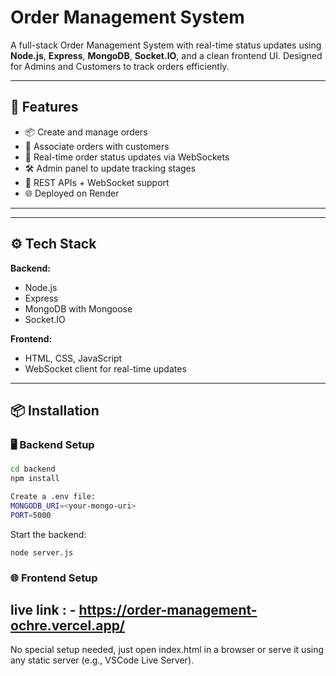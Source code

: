 #  Order Management System

A full-stack Order Management System with real-time status updates using **Node.js**, **Express**, **MongoDB**, **Socket.IO**, and a clean frontend UI. Designed for Admins and Customers to track orders efficiently.

---

## 🚀 Features

- 📦 Create and manage orders
- 👤 Associate orders with customers
- 🔁 Real-time order status updates via WebSockets
- 🛠️ Admin panel to update tracking stages
- 📡 REST APIs + WebSocket support
- 🌐 Deployed on Render

---

---

## ⚙️ Tech Stack

**Backend:**

- Node.js
- Express
- MongoDB with Mongoose
- Socket.IO

**Frontend:**

- HTML, CSS, JavaScript
- WebSocket client for real-time updates

---

## 📦 Installation

### 🖥️ Backend Setup

```bash
cd backend
npm install

Create a .env file:
MONGODB_URI=<your-mongo-uri>
PORT=5000
```
Start the backend:
```
node server.js

```
###  🌐 Frontend Setup
live link : - https://order-management-ochre.vercel.app/
---
No special setup needed, just open index.html in a browser or serve it using any static server (e.g., VSCode Live Server).

